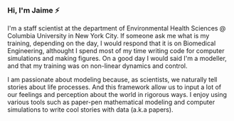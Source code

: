 ### Hi, I'm Jaime ⚡

I'm a staff scientist at the department of Environmental Health Sciences @ Columbia University in New York City. If someone ask me what is my training, depending on the day, I would respond that it is on Biomedical Engineering, althought I spend most of my time writing code for computer simulations and making figures. On a good day I would said I'm a modeller, and that my training was on non-linear dynamics and control. 

I am passionate about modeling because, as scientists, we naturally tell stories about life processes. And this framework allow us to input a lot of our feelings and perception about the world in rigorous ways. I enjoy using various tools such as paper-pen mathematical modeling and computer simulations to write cool stories with data (a.k.a papers).

<!--
I'm a staff scientist at the department of Environmental Health Sciences @ Columbia University in New York City.

- 🔭 I’m currently working on ...
- 🌱 I’m currently learning ...
- 👯 I’m looking to collaborate on ...
- 🤔 I’m looking for help with ...
- 💬 Ask me about ...
- 📫 How to reach me: jc5647@cumc.columbia.edu
- 😄 Pronouns: He
- ⚡ Fun fact: ...
-->
